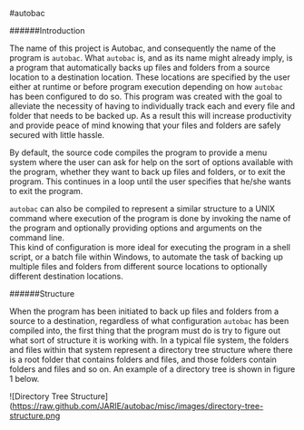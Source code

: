 #autobac

######Introduction

The name of this project is Autobac, and consequently the name of the program
is `autobac`.  What `autobac` is, and as its name might already imply, is a 
program that automatically backs up files and folders from a source location to 
a destination location.  These locations are specified by the user either at 
runtime or before program execution depending on how `autobac` has been 
configured to do so.  This program was created with the goal to alleviate the 
necessity of having to individually track each and every file and folder that 
needs to be backed up.  As a result this will increase productivity and provide 
peace of mind knowing that your files and folders are safely secured with little 
hassle.

By default, the source code compiles the program to provide a menu system where 
the user can ask for help on the sort of options available with the program, 
whether they want to back up files and folders, or to exit the program.  This 
continues in a loop until the user specifies that he/she wants to exit the 
program.

`autobac` can also be compiled to represent a similar structure to a UNIX 
command where execution of the program is done by invoking the name of the 
program and optionally providing options and arguments on the command line.  
This kind of configuration is more ideal for executing the program in a shell 
script, or a batch file within Windows, to automate the task of backing up 
multiple files and folders from different source locations to optionally 
different destination locations.

######Structure

When the program has been initiated to back up files and folders from a source 
to a destination, regardless of what configuration `autobac` has been compiled 
into, the first thing that the program must do is try to figure out what sort 
of structure it is working with.  In a typical file system, the folders and 
files within that system represent a directory tree structure where there is a 
root folder that contains folders and files, and those folders contain folders 
and files and so on.  An example of a directory tree is shown in figure 1 below.

![Directory Tree Structure](https://raw.github.com/JARIE/autobac/misc/images/directory-tree-structure.png
